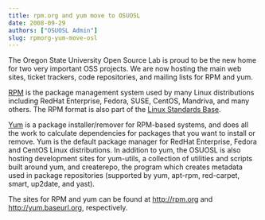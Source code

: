 ```yaml
---
title: rpm.org and yum move to OSUOSL
date: 2008-09-29
authors: ["OSUOSL Admin"]
slug: rpmorg-yum-move-osl
---
```


The Oregon State University Open Source Lab is proud to be the new home for two
very important OSS projects. We are now hosting the main web sites, ticket
trackers, code repositories, and mailing lists for RPM and yum.

[RPM](http://rpm.org/) is the package management system used by many Linux distributions
including RedHat Enterprise, Fedora, SUSE, CentOS, Mandriva, and many others.
The RPM format is also part of the [Linux Standards Base](http://www.linuxfoundation.org/en/Specifications).

[Yum](http://yum.baseurl.org/) is a package installer/remover for RPM-based systems, and does all the
work to calculate dependencies for packages that you want to install or remove.
Yum is the default package manager for RedHat Enterprise, Fedora and CentOS
Linux distributions. In addition to yum, the OSUOSL is also hosting development
sites for yum-utils, a collection of utilities and scripts built around yum, and
createrepo, the program which creates metadata used in package repositories
(supported by yum, apt-rpm, red-carpet, smart, up2date, and yast).

The sites for RPM and yum can be found at http://rpm.org and
http://yum.baseurl.org, respectively.
